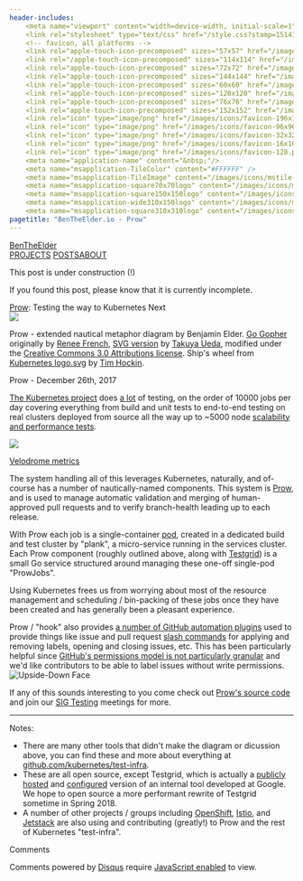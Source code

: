 ```yaml
---
header-includes:
    <meta name="viewport" content="width=device-width, initial-scale=1">
    <link rel="stylesheet" type="text/css" href="/style.css?stamp=1514189258"/>
    <!-- favicon, all platforms -->
    <link rel="apple-touch-icon-precomposed" sizes="57x57" href="/images/icons/apple-touch-icon-57x57.png" />
    <link rel="/apple-touch-icon-precomposed" sizes="114x114" href="/images/icons/apple-touch-icon-114x114.png" />
    <link rel="apple-touch-icon-precomposed" sizes="72x72" href="/images/icons/apple-touch-icon-72x72.png" />
    <link rel="apple-touch-icon-precomposed" sizes="144x144" href="/images/icons/apple-touch-icon-144x144.png" />
    <link rel="apple-touch-icon-precomposed" sizes="60x60" href="/images/icons/apple-touch-icon-60x60.png" />
    <link rel="apple-touch-icon-precomposed" sizes="120x120" href="/images/icons/apple-touch-icon-120x120.png" />
    <link rel="apple-touch-icon-precomposed" sizes="76x76" href="/images/icons/apple-touch-icon-76x76.png" />
    <link rel="apple-touch-icon-precomposed" sizes="152x152" href="/images/icons/apple-touch-icon-152x152.png" />
    <link rel="icon" type="image/png" href="/images/icons/favicon-196x196.png" sizes="196x196" />
    <link rel="icon" type="image/png" href="/images/icons/favicon-96x96.png" sizes="96x96" />
    <link rel="icon" type="image/png" href="/images/icons/favicon-32x32.png" sizes="32x32" />
    <link rel="icon" type="image/png" href="/images/icons/favicon-16x16.png" sizes="16x16" />
    <link rel="icon" type="image/png" href="/images/icons/favicon-128.png" sizes="128x128" />
    <meta name="application-name" content="&nbsp;"/>
    <meta name="msapplication-TileColor" content="#FFFFFF" />
    <meta name="msapplication-TileImage" content="/images/icons/mstile-144x144.png" />
    <meta name="msapplication-square70x70logo" content="/images/icons/mstile-70x70.png" />
    <meta name="msapplication-square150x150logo" content="/images/icons/mstile-150x150.png" />
    <meta name="msapplication-wide310x150logo" content="/images/icons/mstile-310x150.png" />
    <meta name="msapplication-square310x310logo" content="/images/icons/mstile-310x310.png" />
pagetitle: "BenTheElder.io - Prow"
---
```


<!DOCTYPE html>
<html lang="en">
<body>

<div><link href="https://fonts.googleapis.com/css?family=Open+Sans|Roboto:400,700" rel="stylesheet" lazyload="1" /></div>


<div class="header">
<div class="header-content">
<span class="brand"><a href="/">BenTheElder</a></span><div class="nav"><span><a href="/projects">PROJECTS</a>
</span></span><span><a class="current" href="/posts">POSTS</a></span><span><a href="//about">ABOUT</a></div>
</div>
</div>


<!-- under construction tile -->
<div class="tile centered-text warning"><p class="title">This post is under construction (!)</p><p class="no-margin">If you found this post, please know that it is currently incomplete.</p></div>


<!--prow diagram-->
<div class="blueprint-title double-size centered-text" style="max-width: 20em; margin-top: .5em;"><a href="https://github.com/kubernetes/test-infra/tree/master/prow" class="white bold">Prow</a>: Testing the way to Kubernetes Next</div>
<div><img src="/images/prow_diagram.svg" style="max-width: 100%; margin: 0 auto; display: block">
</img></div>



<!--diagram attribution-->
<div class="tile" style="margin-top: 0"><p class="no-margin"><span class="bold italic">Prow</span> - extended nautical metaphor diagram by Benjamin Elder. <a href="https://blog.golang.org/gopher">Go Gopher</a> originally by <a href="http://reneefrench.blogspot.com/">Renee French</a>, <a href="https://github.com/golang-samples/gopher-vector#gopher">SVG version</a> by <a href="https://twitter.com/tenntenn">Takuya Ueda</a>, modified under the <a 
href="https://creativecommons.org/licenses/by/3.0/">Creative Commons 3.0 Attributions license</a>. Ship's wheel from <a href="https://github.com/kubernetes/kubernetes/blob/master/logo/logo.svg">Kubernetes logo.svg</a> by <a href="http://www.hockin.org/~thockin/save/">Tim Hockin</a>.</p></div>



<div class="tile blog-content">
<p class="title">Prow - December 26th, 2017</p>
<a href="https://kubernetes.io/">The Kubernetes project</a> does <a href="http://velodrome.k8s.io/dashboard/db/bigquery-metrics?orgId=1" class="italic">a lot</a> of testing,
 <span class="bold">on the order of 10000 jobs per day</span> covering everything from build and unit tests to end-to-end testing on real clusters deployed from source all the way up to ~5000 node <a href="https://k8s-testgrid.appspot.com/sig-scalability-gce#Summary">scalability and performance tests</a>.

<img src="/images/test_metrics.png"></img>
<p class="centered-text"><a href="http://velodrome.k8s.io/dashboard/db/bigquery-metrics?orgId=1">Velodrome metrics</a></p>
The system handling all of this leverages Kubernetes, naturally, and of-course has a number
 of nautically-named components. This system is <a href="https://github.com/kubernetes/test-infra/tree/master/prow" class="italic">Prow</a>, and is used to manage automatic validation and merging of
 human-approved pull requests and to verify branch-health leading up to each release.

With Prow each job is a single-container <a href="https://kubernetes.io/docs/concepts/workloads/pods/pod/">pod</a>, created in a dedicated build and test cluster by "plank", a micro-service running in the services cluster. 
Each Prow component (roughly outlined above, along with <a href="http://testgrid.k8s.io">Testgrid</a>) is a small Go service structured around managing these one-off single-pod "ProwJobs". 

Using Kubernetes frees us from worrying about most of the resource management and scheduling / bin-packing of these
 jobs once they have been created and has generally been a pleasant experience.

Prow / "hook" also provides <a href="http://prow.k8s.io/plugin-help.html">a number of GitHub automation plugins</a>
 used to provide things like issue and pull request <a href="https://github.com/kubernetes/test-infra/blob/master/commands.md">slash commands</a> for applying and removing labels, opening and closing issues, etc.
 This has been particularly helpful since <a href="https://help.github.com/articles/repository-permission-levels-for-an-organization/">GitHub's permissions model is not particularly granular</a> and we'd like contributors to be able to label issues without write permissions. <img src="/images/emoji/emoji_u1f643.png" class="emoji" alt="Upside-Down Face"></img>

If any of this sounds interesting to you come check out <a href="https://github.com/kubernetes/test-infra/tree/master/prow">Prow's source code</a> and join our <a href="https://github.com/kubernetes/community/blob/master/sig-testing/README.md">SIG Testing</a> meetings for more. 

<hr>

Notes:

 - There are many other tools that didn't make the diagram or dicussion above, you can find these and more about everything at <a href="https://github.com/kubernetes/test-infra">github.com/kubernetes/test-infra</a>.
 - These are all open source, except Testgrid, which is actually a <a href="testgrid.k8s.io">publicly hosted</a> and <a href="https://github.com/kubernetes/test-infra/tree/master/testgrid/config">configured</a> version of an internal tool developed at Google. We hope to open source a more performant rewrite of Testgrid sometime in Spring 2018.
 - A number of other projects / groups including <a href="https://www.openshift.com/">OpenShift</a>, <a href="https://istio.io/">Istio</a>, and <a href="https://www.jetstack.io/">Jetstack</a> are also using and contributing (greatly!) to Prow and the rest of Kubernetes "test-infra".
</div>


<!--comments tile-->
<div class="tile">
<p class="title">Comments</p>
<div id="disqus_thread"></div>
<script>
    var disqus_config = function () {
        this.page.url = "https://bentheelder.io/posts/prow";
        this.page.identifier = "posts/prow";
    };
    (function() {
        var d = document, s = d.createElement('script');
        s.src = 'https://bentheelder.disqus.com/embed.js';
        s.setAttribute('data-timestamp', +new Date());
        (d.head || d.body).appendChild(s);
    })();
</script>
<noscript><p>Comments powered by <a href="https://disqus.com/?ref_noscript">Disqus</a> require <a href="http://www.enable-javascript.com/">JavaScript enabled</a> to view.</a></p></noscript>
</div>

</body>
</html>

